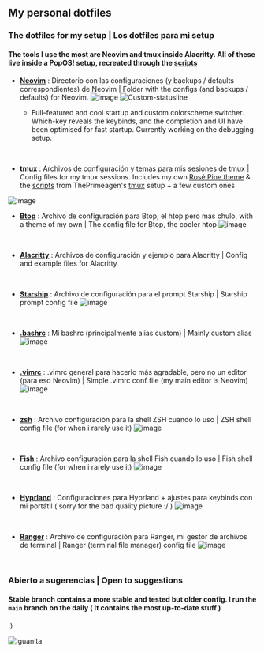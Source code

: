 ## My personal dotfiles
### The dotfiles for my setup | Los dotfiles para mi setup
#### The tools I use the most are Neovim and tmux inside Alacritty. All of these live inside a PopOS! setup, recreated through the [scripts](https://github.com)

- **[Neovim](https://github.com/mrs4ndman/dotfiles/tree/main/nvim/.config/nvim)** : Directorio con las configuraciones (y backups / defaults correspondientes) de Neovim | Folder with the configs (and backups / defaults) for Neovim.
   ![image](https://github.com/mrs4ndman/dotfiles/assets/121260905/64975641-81de-42cb-8148-254fed30e84d)
   ![Custom-statusline](https://github.com/mrs4ndman/dotfiles/assets/121260905/8e836ef3-e675-4f8a-9c38-676644647f2d)

   - Full-featured and cool startup and custom colorscheme switcher. Which-key reveals the keybinds, and the completion and UI have been optimised for fast startup. Currently working on the debugging setup.
<br>

   - **[tmux](https://github.com/mrs4ndman/dotfiles/tree/main/tmux)** : Archivos de configuración y temas para mis sesiones de tmux | Config files for my tmux sessions. Includes my own [Rosé Pine theme](https://github.com/rose-pine/tmux) & the [scripts](https://github.com/mrs4ndman/dotfiles/tree/main/scripts/.local/scripts) from ThePrimeagen's [tmux](https://github.com/ThePrimeagen/.dotfiles/tree/master/tmux) setup + a few custom ones
   <!-- ![image](https://github.com/mrs4ndman/dotfiles/assets/121260905/25d1197d-3e98-4f6d-8f58-cba06b3f9497) -->
   ![image](https://github.com/mrs4ndman/dotfiles/assets/121260905/468e6a64-f960-456b-9f84-cbf4267113ce)
<br>

   - **[Btop](https://github.com/mrs4ndman/dotfiles/tree/main/btop/.config/btop/btop.conf)** : Archivo de configuración para Btop, el htop pero más chulo, with a theme of my own | The config file for Btop, the cooler htop
   ![image](https://github.com/mrs4ndman/dotfiles/assets/121260905/53beba73-ee1c-4345-8936-9180bfa34c48)
<br>

   - **[Alacritty](https://github.com/mrs4ndman/dotfiles/tree/main/alacritty/.config/alacritty)** : Archivos de configuración y ejemplo para Alacritty | Config and example files for Alacritty
<br>

   - **[Starship](https://github.com/mrs4ndman/dotfiles/blob/main/starship/.config/starship.toml)** : Archivo de configuración para el prompt Starship | Starship prompt config file
   ![image](https://github.com/mrs4ndman/dotfiles/assets/121260905/3fbfad98-4e0d-42e5-888a-84b79a150ac9)
<br>

   - **[.bashrc](https://github.com/mrs4ndman/dotfiles/tree/main/bashrc)** : Mi bashrc (principalmente alias custom) | Mainly custom alias
   ![image](https://github.com/mrs4ndman/dotfiles/assets/121260905/17335c5d-1f50-4011-b426-1564ef431983)
<br>

   - **[.vimrc](https://github.com/mrs4ndman/dotfiles/tree/main/vimrc)** : .vimrc general para hacerlo más agradable, pero no un editor (para eso Neovim) | Simple .vimrc conf file (my main editor is Neovim)
   ![image](https://github.com/mrs4ndman/dotfiles/assets/121260905/cb46ac06-b05a-420d-94ba-0b7bfd048223)
<br>

   - **[zsh](https://github.com/mrs4ndman/dotfiles/tree/main/zshrc)** : Archivo configuración para la shell ZSH cuando lo uso | ZSH shell config file (for when i rarely use it)
   ![image](https://github.com/mrs4ndman/dotfiles/assets/121260905/c6f292cf-eec9-404e-ae04-1f4b3d8697f2)
<br>

   - **[Fish](https://github.com/mrs4ndman/dotfiles/tree/main/fish)** : Archivo configuración para la shell Fish cuando lo uso | Fish shell config file (for when i rarely use it)
   ![image](https://github.com/mrs4ndman/dotfiles/assets/121260905/0489edfe-f62c-4904-8c61-11f644d07297)
<br>

   - **[Hyprland](https://github.com/mrs4ndman/dotfiles/tree/main/hypr/.config/hypr)** : Configuraciones para Hyprland + ajustes para keybinds con mi portátil ( sorry for the bad quality picture :/ )
   ![image](https://github.com/mrs4ndman/dotfiles/assets/121260905/3a682a30-8a97-4a8b-8af0-331afdbe543a)
<br>

   - **[Ranger](https://github.com/mrs4ndman/dotfiles/tree/main/ranger/.config/ranger)** : Archivo de configuración para Ranger, mi gestor de archivos de terminal | Ranger (terminal file manager) config file
   ![image](https://github.com/mrs4ndman/dotfiles/assets/121260905/aa3aea69-18a8-461c-9aa3-831770f7ccb4)
<br>



### Abierto a sugerencias | Open to suggestions
#### Stable branch contains a more stable and tested but older config. I run the `main` branch on the daily ( It contains the most up-to-date stuff )

:)

![iguanita](https://user-images.githubusercontent.com/121260905/225119383-b85ed9cf-b43c-4eca-a267-6c8a9879ba60.png)
